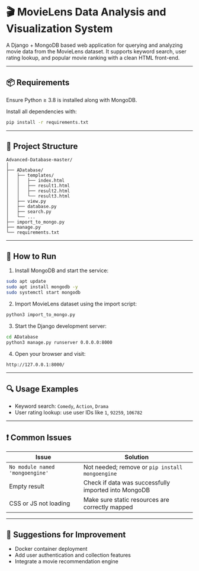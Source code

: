 # 🎬 MovieLens Data Analysis and Visualization System

A Django + MongoDB based web application for querying and analyzing movie data from the MovieLens dataset. It supports keyword search, user rating lookup, and popular movie ranking with a clean HTML front-end.

---

## 📦 Requirements

Ensure Python ≥ 3.8 is installed along with MongoDB.

Install all dependencies with:

```bash
pip install -r requirements.txt
```

---

## 📁 Project Structure

```
Advanced-Database-master/
│
├── ADatabase/
│   ├── templates/
│   │   ├── index.html
│   │   ├── result1.html
│   │   ├── result2.html
│   │   └── result3.html
│   ├── view.py
│   ├── database.py
│   ├── search.py
│   └── ...
├── import_to_mongo.py
├── manage.py
└── requirements.txt
```

---

## 🚀 How to Run

1. Install MongoDB and start the service:

```bash
sudo apt update
sudo apt install mongodb -y
sudo systemctl start mongodb
```

2. Import MovieLens dataset using the import script:

```bash
python3 import_to_mongo.py
```

3. Start the Django development server:

```bash
cd ADatabase
python3 manage.py runserver 0.0.0.0:8000
```

4. Open your browser and visit:

```
http://127.0.0.1:8000/
```

---

## 🔍 Usage Examples

- Keyword search: `Comedy`, `Action`, `Drama`
- User rating lookup: use user IDs like `1`, `92259`, `106782`

---

## ❗ Common Issues

| Issue | Solution |
|-------|----------|
| `No module named 'mongoengine'` | Not needed; remove or `pip install mongoengine` |
| Empty result | Check if data was successfully imported into MongoDB |
| CSS or JS not loading | Make sure static resources are correctly mapped |

---

## 🧩 Suggestions for Improvement

- Docker container deployment
- Add user authentication and collection features
- Integrate a movie recommendation engine

